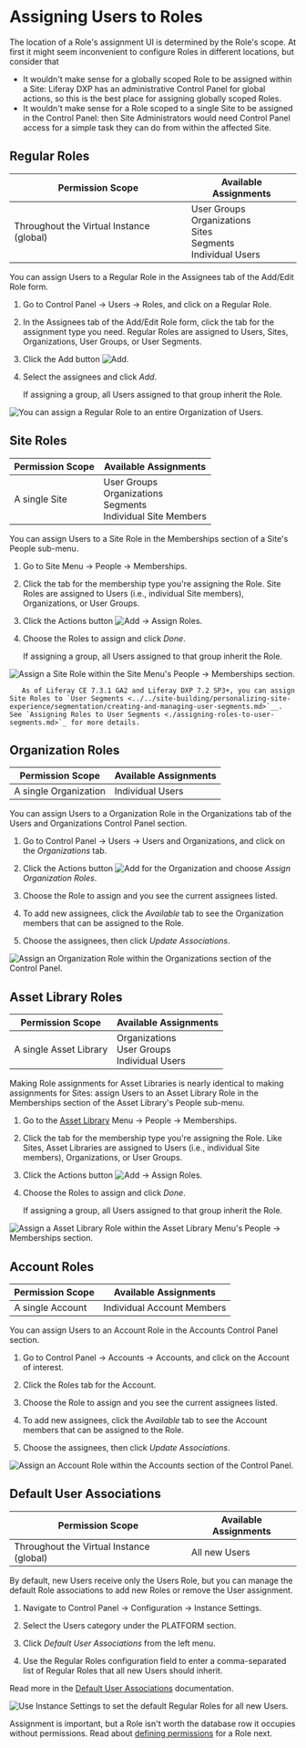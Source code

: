 # Assigning Users to Roles

The location of a Role's assignment UI is determined by the Role's scope. At first it might seem inconvenient to configure Roles in different locations, but consider that

- It wouldn't make sense for a globally scoped Role to be assigned within a Site: Liferay DXP has an administrative Control Panel for global actions, so this is the best place for assigning globally scoped Roles.
- It wouldn't make sense for a Role scoped to a single Site to be assigned in the Control Panel: then Site Administrators would need Control Panel access for a simple task they can do from within the affected Site.

## Regular Roles

| Permission Scope | Available Assignments |
| ---------------- | --------- |
| Throughout the Virtual Instance (global) | User Groups <br />Organizations <br />Sites <br />Segments <br />Individual Users |

You can assign Users to a Regular Role in the Assignees tab of the Add/Edit Role form. 

1. Go to Control Panel &rarr; Users &rarr; Roles, and click on a Regular Role.

1. In the Assignees tab of the Add/Edit Role form, click the tab for the assignment type you need. Regular Roles are assigned to Users, Sites, Organizations, User Groups, or User Segments.

1. Click the Add button ![Add](../../images/icon-add.png).

1. Select the assignees and click *Add*.

   If assigning a group, all Users assigned to that group inherit the Role. 

![You can assign a Regular Role to an entire Organization of Users.](./assigning-users-to-roles/images/05.png)

## Site Roles

| Permission Scope | Available Assignments |
| ---------------- | --------- |
| A single Site    | User Groups <br />Organizations <br />Segments <br />Individual Site Members |

You can assign Users to a Site Role in the Memberships section of a Site's People sub-menu. 

1. Go to Site Menu &rarr; People &rarr; Memberships.

1. Click the tab for the membership type you're assigning the Role. Site Roles are assigned to Users (i.e., individual Site members), Organizations, or User Groups.

1. Click the Actions button ![Add](../../images/icon-actions.png) &rarr; Assign Roles.

1. Choose the Roles to assign and click *Done*.

   If assigning a group, all Users assigned to that group inherit the Role. 

![Assign a Site Role within the Site Menu's People &rarr; Memberships section.](./assigning-users-to-roles/images/01.png)

```note::
   As of Liferay CE 7.3.1 GA2 and Liferay DXP 7.2 SP3+, you can assign Site Roles to `User Segments <../../site-building/personalizing-site-experience/segmentation/creating-and-managing-user-segments.md>`__. See `Assigning Roles to User Segments <./assigning-roles-to-user-segments.md>`_ for more details.
```

## Organization Roles

| Permission Scope | Available Assignments |
| ---------------- | --------- |
| A single Organization | Individual Users |

You can assign Users to a Organization Role in the Organizations tab of the Users and Organizations Control Panel section. 

1. Go to Control Panel &rarr; Users &rarr; Users and Organizations, and click on the _Organizations_ tab.

1. Click the Actions button ![Add](../../images/icon-actions.png) for the Organization and choose _Assign Organization Roles_.

1. Choose the Role to assign and you see the current assignees listed.

1. To add new assignees, click the _Available_ tab to see the Organization members that can be assigned to the Role.

1. Choose the assignees, then click _Update Associations_.

![Assign an Organization Role within the Organizations section of the Control Panel.](./assigning-users-to-roles/images/02.png)

## Asset Library Roles

| Permission Scope | Available Assignments |
| ---------------- | --------- |
| A single Asset Library | Organizations <br />User Groups <br /> Individual Users |

Making Role assignments for Asset Libraries is nearly identical to making assignments for Sites: assign Users to an Asset Library Role in the Memberships section of the Asset Library's People sub-menu. 

1. Go to the [Asset Library](../../site-building/understanding-asset-libraries.md) Menu &rarr; People &rarr; Memberships.

1. Click the tab for the membership type you're assigning the Role. Like Sites, Asset Libraries are assigned to Users (i.e., individual Site members), Organizations, or User Groups.

1. Click the Actions button ![Add](../../images/icon-actions.png) &rarr; Assign Roles.

1. Choose the Roles to assign and click *Done*.

   If assigning a group, all Users assigned to that group inherit the Role. 

![Assign a Asset Library Role within the Asset Library Menu's People &rarr; Memberships section.](./assigning-users-to-roles/images/03.png)

## Account Roles

| Permission Scope | Available Assignments |
| ---------------- | --------- |
| A single Account | Individual Account Members

You can assign Users to an Account Role in the Accounts Control Panel section. 

1. Go to Control Panel &rarr; Accounts &rarr; Accounts, and click on the Account of interest.

1. Click the Roles tab for the Account.

1. Choose the Role to assign and you see the current assignees listed.

1. To add new assignees, click the _Available_ tab to see the Account members that can be assigned to the Role.

1. Choose the assignees, then click _Update Associations_.

![Assign an Account Role within the Accounts section of the Control Panel.](./assigning-users-to-roles/images/04.png)

## Default User Associations

| Permission Scope | Available Assignments |
| ---------------- | --------- |
| Throughout the Virtual Instance (global) | All new Users |

By default, new Users receive only the Users Role, but you can manage the default Role associations to add new Roles or remove the User assignment. 

1. Navigate to Control Panel &rarr; Configuration &rarr; Instance Settings.

1. Select the Users category under the PLATFORM section.

1. Click _Default User Associations_ from the left menu.

1. Use the Regular Roles configuration field to enter a comma-separated list of Regular Roles that all new Users should inherit.

Read more in the [Default User Associations](../../system-administration/virtual-instances/users.md#default-user-associations) documentation.

![Use Instance Settings to set the default Regular Roles for all new Users.](./assigning-users-to-roles/images/06.png)

Assignment is important, but a Role isn't worth the database row it occupies without permissions. Read about [defining permissions](./defining-role-permissions.md) for a Role next.

